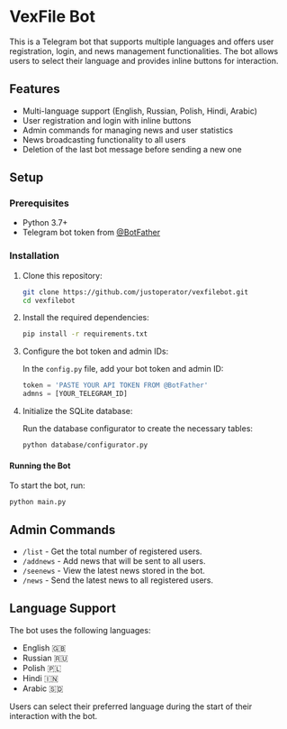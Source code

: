 # VexFile Bot

This is a Telegram bot that supports multiple languages and offers user registration, login, and news management functionalities. The bot allows users to select their language and provides inline buttons for interaction.

## Features

- Multi-language support (English, Russian, Polish, Hindi, Arabic)
- User registration and login with inline buttons
- Admin commands for managing news and user statistics
- News broadcasting functionality to all users
- Deletion of the last bot message before sending a new one

## Setup

### Prerequisites

- Python 3.7+
- Telegram bot token from [@BotFather](https://t.me/BotFather)

### Installation

1. Clone this repository:

   ```bash
   git clone https://github.com/justoperator/vexfilebot.git
   cd vexfilebot

2. Install the required dependencies:

   ```bash
   pip install -r requirements.txt

3. Configure the bot token and admin IDs:

   In the `config.py` file, add your bot token and admin ID:

   ```python
   token = 'PASTE YOUR API TOKEN FROM @BotFather'
   admns = [YOUR_TELEGRAM_ID]

4. Initialize the SQLite database:

   Run the database configurator to create the necessary tables:

   ```bash
   python database/configurator.py

#### Running the Bot

To start the bot, run:

`python main.py`

## Admin Commands

- `/list` - Get the total number of registered users.
- `/addnews` - Add news that will be sent to all users.
- `/seenews` - View the latest news stored in the bot.
- `/news` - Send the latest news to all registered users.

## Language Support

The bot uses the following languages:

- English 🇬🇧
- Russian 🇷🇺
- Polish 🇵🇱
- Hindi 🇮🇳
- Arabic 🇸🇩

Users can select their preferred language during the start of their interaction with the bot.

